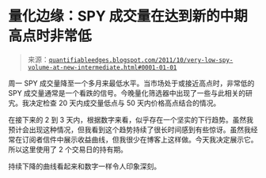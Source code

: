 <!--yml

类别：未分类

日期：2024-05-18 08:54:38

-->

# 量化边缘：SPY 成交量在达到新的中期高点时非常低

> 来源：[`quantifiableedges.blogspot.com/2011/10/very-low-spy-volume-at-new-intermediate.html#0001-01-01`](http://quantifiableedges.blogspot.com/2011/10/very-low-spy-volume-at-new-intermediate.html#0001-01-01)

周一 SPY 成交量降至一个多月来最低水平。当市场处于或接近高点时，非常低的 SPY 成交量通常是一个看跌的信号。今晚量化筛选器中出现了一些与此相关的研宄。我决定检查 20 天内成交量低点与 50 天内价格高点结合的情况。

在接下来的 2 到 3 天内，根据数字来看，似乎存在一个坚实的下行趋势。虽然我预计会出现这种情况，但我看到这个趋势持续了很长时间感到有些惊讶。虽然我经常在订阅者信件中展示收益曲线，但我很少在博客上这样做。今天我决定展示它。所以这里使用了 2 个交易日的持有期。

持续下降的曲线看起来和数字一样令人印象深刻。
